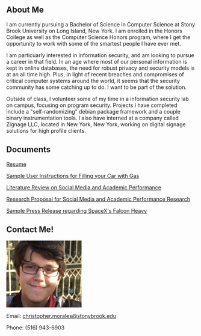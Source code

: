 ## About Me

I am currently pursuing a Bachelor of Science in Computer Science at Stony Brook University on Long Island, New York. I am enrolled in the Honors College as well as the Computer Science Honors program, where I get the opportunity to work with some of the smartest people I have ever met. 

I am particuarly interested in information security, and am looking to pursue a career in that field. In an age where most of our personal information is kept in online databases, the need for robust privacy and security models is at an all time high. Plus, in light of recent breaches and compromises of critical computer systems around the world, it seems that the security community has some catching up to do. I want to be part of the solution.

Outside of class, I volunteer some of my time in a information security lab on campus, focusing on program security. Projects I have completed include a "self-randomizing" debian package framework and a couple binary instrumentation tools. I also have interned at a company called Zignage LLC, located in New York, New York, working on digital signage solutions for high profile clients.

## Documents

[Resume](pdfs/resume.pdf)

[Sample User Instructions for Filling your Car with Gas](pdfs/userinst.pdf)

[Literature Review on Social Media and Academic Performance](pdfs/litreview.pdf)

[Research Proposal for Social Media and Academic Performance Research](pdfs/researchproposal.pdf)

[Sample Press Release regarding SpaceX's Falcon Heavy](pdfs/pressrelease.pdf)

## Contact Me!

<img src="images/chris.png" width="200" height="178" align="middle"> 

Email: christopher.morales@stonybrook.edu

Phone: (516) 943-6903
